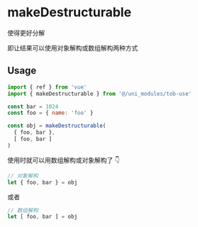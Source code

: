 # makeDestructurable

使得更好分解

即让结果可以使用对象解构或数组解构两种方式

## Usage

```js
import { ref } from 'vue'
import { makeDestructurable } from '@/uni_modules/tob-use'

const bar = 1024
const foo = { name: 'foo' }

const obj = makeDestructurable(
  { foo, bar },
  [ foo, bar ]
)
```

使用时就可以用数组解构或对象解构了 👇

```ts
// 对象解构
let { foo, bar } = obj
```

或者

```ts
// 数组解构
let [ foo, bar ] = obj
```